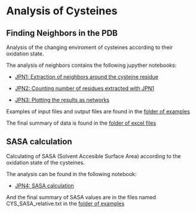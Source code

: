 # Analysis of Cysteines

## Finding Neighbors in the PDB

Analysis of the changing enviroment of cysteines according to their oxidation state.

The analysis of neighbors contains the  following jupyther notebooks:

- [JPN1: Extraction of neighbors around the cysteine residue](https://github.com/AngelicaSandoval-Perez/CYS_analysis/blob/main/Jupyther_notebooks/Cysteins_enviroments_counting.ipynb)

- [JPN2: Counting number of residues extracted with JPN1](https://github.com/AngelicaSandoval-Perez/CYS_analysis/blob/main/Jupyther_notebooks/Extract_numbersFromEnviromentsOutFiles.ipynb)

- [JPN3: Plotting the results as networks](https://github.com/AngelicaSandoval-Perez/CYS_analysis/blob/main/Jupyther_notebooks/Plotting_SGneighbors_asNetworks.ipynb)

Examples of input files and output files are found in the [folder of examples](https://github.com/AngelicaSandoval-Perez/CYS_analysis/tree/main/examples_inputfiles)

The final summary of data is found in the [folder of excel files](https://github.com/AngelicaSandoval-Perez/CYS_analysis/tree/main/summaryFiles_xlsx)

## SASA calculation 

Calculating of SASA (Solvent Accesible Surface Area) according to the oxidation state of the cysteines. 

The analysis can be found in the following notebook:

- [JPN4: SASA calculation](https://github.com/AngelicaSandoval-Perez/CYS_analysis/blob/main/Jupyther_notebooks/SASA_examples.ipynb)

And the final summary of SASA values are in the files named CYS_SASA_relative.txt in the [folder of examples](https://github.com/AngelicaSandoval-Perez/CYS_analysis/tree/main/examples_inputfiles)

